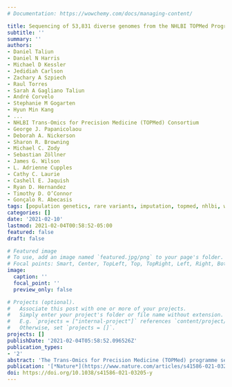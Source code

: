 ```yaml
---
# Documentation: https://wowchemy.com/docs/managing-content/

title: Sequencing of 53,831 diverse genomes from the NHLBI TOPMed Program
subtitle: ''
summary: ''
authors:
- Daniel Taliun
- Daniel N Harris
- Michael D Kessler
- Jedidiah Carlson
- Zachary A Szpiech
- Raul Torres
- Sarah A Gagliano Taliun
- André Corvelo
- Stephanie M Gogarten
- Hyun Min Kang
- ...
- NHLBI Trans-Omics for Precision Medicine (TOPMed) Consortium
- George J. Papanicolaou
- Deborah A. Nickerson
- Sharon R. Browning
- Michael C. Zody
- Sebastian Zöllner
- James G. Wilson
- L. Adrienne Cupples
- Cathy C. Laurie
- Cashell E. Jaquish
- Ryan D. Hernandez
- Timothy D. O’Connor
- Gonçalo R. Abecasis
tags: [population genetics, rare variants, imputation, topmed, nhlbi, whole genome sequencing]
categories: []
date: '2021-02-10'
lastmod: 2021-02-04T00:58:52-05:00
featured: false
draft: false

# Featured image
# To use, add an image named `featured.jpg/png` to your page's folder.
# Focal points: Smart, Center, TopLeft, Top, TopRight, Left, Right, BottomLeft, Bottom, BottomRight.
image:
  caption: ''
  focal_point: ''
  preview_only: false

# Projects (optional).
#   Associate this post with one or more of your projects.
#   Simply enter your project's folder or file name without extension.
#   E.g. `projects = ["internal-project"]` references `content/project/deep-learning/index.md`.
#   Otherwise, set `projects = []`.
projects: []
publishDate: '2021-02-04T05:58:52.096526Z'
publication_types:
- '2'
abstract: 'The Trans-Omics for Precision Medicine (TOPMed) programme seeks to elucidate the genetic architecture and biology of heart, lung, blood and sleep disorders, with the ultimate goal of improving diagnosis, treatment and prevention of these diseases. The initial phases of the programme focused on whole-genome sequencing of individuals with rich phenotypic data and diverse backgrounds. Here we describe the TOPMed goals and design as well as the available resources and early insights obtained from the sequence data. The resources include a variant browser, a genotype imputation server, and genomic and phenotypic data that are available through dbGaP (Database of Genotypes and Phenotypes)1. In the first 53,831 TOPMed samples, we detected more than 400 million single-nucleotide and insertion or deletion variants after alignment with the reference genome. Additional previously undescribed variants were detected through assembly of unmapped reads and customized analysis in highly variable loci. Among the more than 400 million detected variants, 97% have frequencies of less than 1% and 46% are singletons that are present in only one individual (53% among unrelated individuals). These rare variants provide insights into mutational processes and recent human evolutionary history. The extensive catalogue of genetic variation in TOPMed studies provides unique opportunities for exploring the contributions of rare and noncoding sequence variants to phenotypic variation. Furthermore, combining TOPMed haplotypes with modern imputation methods improves the power and reach of genome-wide association studies to include variants down to a frequency of approximately 0.01%.'
publication: '[*Nature*](https://www.nature.com/articles/s41586-021-03205-y)'
doi: https://doi.org/10.1038/s41586-021-03205-y
---
```

